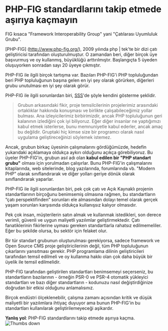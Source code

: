 # PHP-FIG standardlarını takip etmede aşırıya kaçmayın #

FIG kısaca "Framework Interoperability Group" yani "Çatılarası Uyumluluk Grubu".

[PHP-FIG] (http://www.php-fig.org/), 2009 yılında php | tek'te bir dizi çatı geliştiricisi tarafından oluşturulmuştur. O zamandan beri, diğer birçok üye başvurmuş ve oy kullanmış, büyüklüğü arttırılmıştır. Başlangıçta 5 üyeden oluşuyorken sonradan sayı 20 üyeye çıkmıştır.

PHP-FIG ile ilgili birçok tartışma var. Bazıları PHP-FIG'i PHP topluluğundan beri PHP topluluğunun başına gelen en iyi şey olarak görürken, diğerleri grubu unutulması en iyi şey olarak görür.

PHP-FIG ile ilgili sorunlardan biri, [SSS](http://www.php-fig.org/faqs/)'de şöyle kendini gösterme şeklidir.

> Grubun arkasındaki fikir, proje temsilcilerinin projelerimiz arasındaki ortaklıklar hakkında konuşması ve birlikte çalışabileceğimiz yollar bulması. Ana izleyicilerimiz birbirimizdir, ancak PHP topluluğunun geri kalanının izlediğini çok iyi biliyoruz. Eğer diğer insanlar ne yaptığımızı kabul etmek isterlerse, bunu memnuniyetle kabul ederler, ancak amaç bu değildir. Gruptaki hiç kimse size bir programcı olarak nasıl uygulama geliştireceğinizi söylemek istemez.

Ancak, grubun birkaç üyesinin çalışmalarını gördüğümüzde, hedefin yukarıdaki açıklamaya oldukça aykırı olduğunu açıkça görebiliyoruz. Bu üyeler PHP-FIG'in, grubun asıl adı olan **kabul edilen bir "PHP standart grubu"** olması için yorulmadan çalışırlar. Bunu PHP-FIG'in çalışmalarını kitaplarında, web sitelerinde, blog yazılarında, forumlarında vb. "Modern PHP" olarak sınıflandırarak ve diğer yolları geriye dönük olarak sınıflandırarak yaparlar.

PHP-FIG ile ilgili sorunlardan biri, pek çok çatı ve Açık Kaynaklı projenin standartlarının birçoğunu benimsemiş olmasına rağmen, bu standartların “çatı perspektifinden” sorunları ele almasından dolayı temel olarak gerçek yaşam sorunları karşısında  oldukça kullanışsız kalıyor olmasıdır.

Pek çok insan, müşterilerin satın almak ve kullanmak istedikleri, son derece verimli, güvenli ve uygun maliyetli yazılımlar geliştirmektedir. Çatı fanatiklerinin fikirlerine uyması gereken standartlarla rahatsız edilmemeliler. Eğer bu şekilde olursa, bu sektör için felaket olur.

Bir tür standart grubunun oluşturulması gerekiyorsa, sadece framework ve Open Source CMS proje geliştiricilerinin değil, tüm PHP topluluğunun çıkarlarını yansıtması gerekir. PHP programlama dilinin geliştiricileri tarafından temsil edilmeli ve oy kullanma hakkı olan çok daha büyük bir üyelik ile temsil edilmelidir.

PHP-FIG tarafından geliştirilen standartları benimsemeyi seçerseniz, bu standartların bazılarının - örneğin PSR-0 ve PSR-4 otomatik yükleyici standartları ve bazı diğer standartların - kodunuzu nasıl değiştirdiğinize doğrudan bir etkisi olduğunu anlamalısınız.

Birçok endüstri ölçeklenebilir, çalışma zamanı açısından kritik ve düşük maliyetli bir yazılımlara ihtiyaç duyuyor ama bunun PHP-FIG'in bu standartları kullanılarak geliştirilemeyeceği aşikardır.

**Yanlış yol**: PHP-FIG standardlarını takip etmede aşırıya kaçma. ![Thumbs down](/img/thumbs-down.png)
